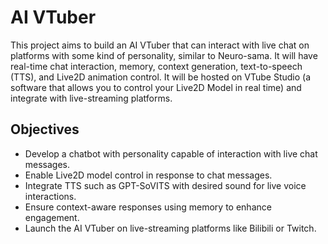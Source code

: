 # AI VTuber
This project aims to build an AI VTuber that can interact with live chat on platforms with some kind of personality, similar to Neuro-sama. It will have real-time chat interaction, memory, context generation, text-to-speech (TTS), and Live2D animation control. It will be hosted on VTube Studio (a software that allows you to control your Live2D Model in real time) and integrate with live-streaming platforms.
## Objectives
*  Develop a chatbot with personality capable of interaction with live chat messages.  
*  Enable Live2D model control in response to chat messages.  
*  Integrate TTS such as GPT-SoVITS with desired sound for live voice interactions.  
*  Ensure context-aware responses using memory to enhance engagement.  
*  Launch the AI VTuber on live-streaming platforms like Bilibili or Twitch.  
